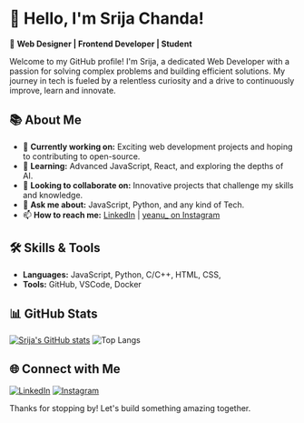 # 👋 Hello, I'm Srija Chanda!

🌟 **Web Designer | Frontend Developer | Student**

Welcome to my GitHub profile! I'm Srija, a dedicated Web Developer with a passion for solving complex problems and building efficient solutions. My journey in tech is fueled by a relentless curiosity and a drive to continuously improve, learn and innovate.

## 📚 About Me

- 🔭 **Currently working on:** Exciting web development projects and hoping to contributing to open-source.
- 🌱 **Learning:** Advanced JavaScript, React, and exploring the depths of AI.
- 👯 **Looking to collaborate on:** Innovative projects that challenge my skills and knowledge.
- 💬 **Ask me about:** JavaScript, Python, and any kind of Tech.
- 📫 **How to reach me:**  [LinkedIn](https://www.linkedin.com/in/srija-chanda-73308a315/) | [yeanu_ on Instagram](https://www.instagram.com/yeanu_/)


## 🛠️ Skills & Tools

- **Languages:** JavaScript, Python, C/C++, HTML, CSS,
- **Tools:** GitHub, VSCode, Docker

## 📊 GitHub Stats

[![Srija's GitHub stats](https://github-readme-stats.vercel.app/api?username=SRIJA-CHANDA&show_icons=true&theme=radical)](https://github.com/SRIJA-CHANDA/github-readme-stats)
![Top Langs](https://github-readme-stats.vercel.app/api/top-langs/?username=SRIJA-CHANDA&layout=compact&theme=radical)


## 🌐 Connect with Me

[![LinkedIn](https://img.shields.io/badge/LinkedIn-%230077B5.svg?&style=for-the-badge&logo=linkedin&logoColor=white)](https://www.linkedin.com/in/srija-chanda-73308a315/)
[![Instagram](https://img.shields.io/badge/Instagram-%23E4405F.svg?&style=for-the-badge&logo=instagram&logoColor=white)](https://www.instagram.com/yeanu_/)


Thanks for stopping by! Let's build something amazing together.
